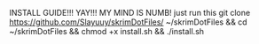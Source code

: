 INSTALL GUIDE!!! YAY!!! MY MIND IS NUMB!
just run this
git clone https://github.com/Slayuuy/skrimDotFiles/ ~/skrimDotFiles && cd ~/skrimDotFiles && chmod +x install.sh && ./install.sh
